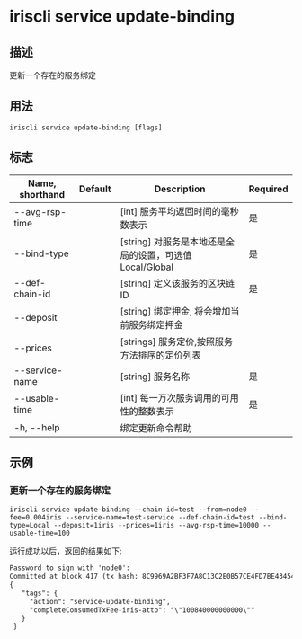 # iriscli service update-binding 

## 描述

更新一个存在的服务绑定

## 用法

```
iriscli service update-binding [flags]
```

## 标志
| Name, shorthand       | Default                 | Description                                                                        | Required |
| --------------------- | ----------------------- | ---------------------------------------------------------------------------------- | -------- |
| --avg-rsp-time        |                         | [int]  服务平均返回时间的毫秒数表示                                                     | 是       |
| --bind-type           |                         | [string] 对服务是本地还是全局的设置，可选值Local/Global                                  | 是       |
| --def-chain-id        |                         | [string] 定义该服务的区块链ID                                                          | 是       |
| --deposit             |                         | [string] 绑定押金, 将会增加当前服务绑定押金                                               |          |
| --prices              |                         | [strings] 服务定价,按照服务方法排序的定价列表                                             |          |
| --service-name        |                         | [string] 服务名称                                                                    | 是       |
| --usable-time         |                         | [int] 每一万次服务调用的可用性的整数表示                                                  | 是       |
| -h, --help            |                         | 绑定更新命令帮助                                                                       |          |

## 示例

### 更新一个存在的服务绑定
```shell
iriscli service update-binding --chain-id=test --from=node0 --fee=0.004iris --service-name=test-service --def-chain-id=test --bind-type=Local --deposit=1iris --prices=1iris --avg-rsp-time=10000 --usable-time=100
```

运行成功以后，返回的结果如下:

```txt
Password to sign with 'node0':
Committed at block 417 (tx hash: 8C9969A2BF3F7A8C13C2E0B57CE4FD7BE43454280559831D7E39B0FD3C1FCD28, response: {Code:0 Data:[] Log:Msg 0:  Info: GasWanted:200000 GasUsed:5042 Tags:[{Key:[97 99 116 105 111 110] Value:[115 101 114 118 105 99 101 45 117 112 100 97 116 101 45 98 105 110 100 105 110 103] XXX_NoUnkeyedLiteral:{} XXX_unrecognized:[] XXX_sizecache:0} {Key:[99 111 109 112 108 101 116 101 67 111 110 115 117 109 101 100 84 120 70 101 101 45 105 114 105 115 45 97 116 116 111] Value:[34 49 48 48 56 52 48 48 48 48 48 48 48 48 48 48 34] XXX_NoUnkeyedLiteral:{} XXX_unrecognized:[] XXX_sizecache:0}] Codespace: XXX_NoUnkeyedLiteral:{} XXX_unrecognized:[] XXX_sizecache:0})
{
   "tags": {
     "action": "service-update-binding",
     "completeConsumedTxFee-iris-atto": "\"100840000000000\""
   }
 }
```

